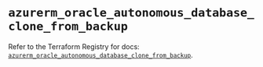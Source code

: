 # `azurerm_oracle_autonomous_database_clone_from_backup`

Refer to the Terraform Registry for docs: [`azurerm_oracle_autonomous_database_clone_from_backup`](https://registry.terraform.io/providers/hashicorp/azurerm/4.48.0/docs/resources/oracle_autonomous_database_clone_from_backup).
